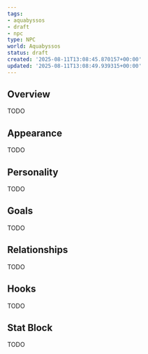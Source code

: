 ```yaml
---
tags:
- aquabyssos
- draft
- npc
type: NPC
world: Aquabyssos
status: draft
created: '2025-08-11T13:08:45.870157+00:00'
updated: '2025-08-11T13:08:49.939315+00:00'
---
```



## Overview

TODO
## Appearance

TODO
## Personality

TODO
## Goals

TODO
## Relationships

TODO
## Hooks

TODO
## Stat Block

TODO
